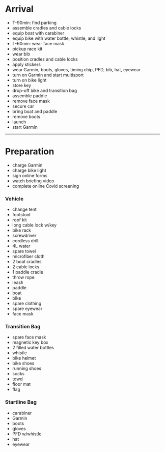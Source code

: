 # Arrival

- T-90min: find parking
- assemble cradles and cable locks
- equip boat with carabiner
- equip bike with water bottle, whistle, and light
- T-60min: wear face mask
- pickup race kit
- wear bib
- position cradles and cable locks
- apply stickers
- wear Garmin, boots, gloves, timing chip, PFD, bib, hat, eyewear
- turn on Garmin and start multisport
- turn on bike light
- store key
- drop-off bike and transition bag
- assemble paddle
- remove face mask
- secure car
- bring boat and paddle
- remove boots
- launch
- start Garmin

---

# Preparation

- charge Garmin
- charge bike light
- sign online forms
- watch briefing video
- complete online Covid screening

### Vehicle

- change tent
- footstool
- roof kit
- long cable lock w/key
- bike rack
- screwdriver
- cordless drill
- 4L water
- spare towel
- microfiber cloth
- 2 boat cradles
- 2 cable locks
- 1 paddle cradle
- throw rope
- leash
- paddle
- boat
- bike
- spare clothing
- spare eyewear
- face mask

### Transition Bag

- spare face mask
- magnetic key box
- 2 filled water bottles
- whistle
- bike helmet
- bike shoes
- running shoes
- socks
- towel
- floor mat
- flag

### Startline Bag

- carabiner
- Garmin
- boots
- gloves
- PFD w/whistle
- hat
- eyewear

